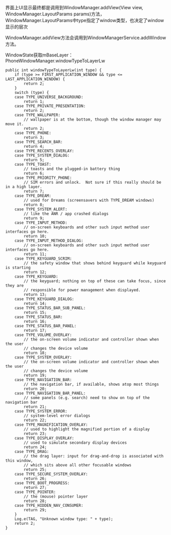 
界面上UI显示最终都是调用到WindowManager.addView(View view, WindowManager.LayoutParams params)方法， WindowManager.LayoutParams中type指定了window类型，也决定了window显示的层次


WindowManager.addView方法会调用到WindowManagerService.addWindow方法。

WindowState获取mBaseLayer：PhoneWindowManager.windowTypeToLayerLw

    public int windowTypeToLayerLw(int type) {
        if (type >= FIRST_APPLICATION_WINDOW && type <= LAST_APPLICATION_WINDOW) {
            return 2;
        }
        switch (type) {
        case TYPE_UNIVERSE_BACKGROUND:
            return 1;
        case TYPE_PRIVATE_PRESENTATION:
            return 2;
        case TYPE_WALLPAPER:
            // wallpaper is at the bottom, though the window manager may move it.
            return 2;
        case TYPE_PHONE:
            return 3;
        case TYPE_SEARCH_BAR:
            return 4;
        case TYPE_RECENTS_OVERLAY:
        case TYPE_SYSTEM_DIALOG:
            return 5;
        case TYPE_TOAST:
            // toasts and the plugged-in battery thing
            return 6;
        case TYPE_PRIORITY_PHONE:
            // SIM errors and unlock.  Not sure if this really should be in a high layer.
            return 7;
        case TYPE_DREAM:
            // used for Dreams (screensavers with TYPE_DREAM windows)
            return 8;
        case TYPE_SYSTEM_ALERT:
            // like the ANR / app crashed dialogs
            return 9;
        case TYPE_INPUT_METHOD:
            // on-screen keyboards and other such input method user interfaces go here.
            return 10;
        case TYPE_INPUT_METHOD_DIALOG:
            // on-screen keyboards and other such input method user interfaces go here.
            return 11;
        case TYPE_KEYGUARD_SCRIM:
            // the safety window that shows behind keyguard while keyguard is starting
            return 12;
        case TYPE_KEYGUARD:
            // the keyguard; nothing on top of these can take focus, since they are
            // responsible for power management when displayed.
            return 13;
        case TYPE_KEYGUARD_DIALOG:
            return 14;
        case TYPE_STATUS_BAR_SUB_PANEL:
            return 15;
        case TYPE_STATUS_BAR:
            return 16;
        case TYPE_STATUS_BAR_PANEL:
            return 17;
        case TYPE_VOLUME_OVERLAY:
            // the on-screen volume indicator and controller shown when the user
            // changes the device volume
            return 18;
        case TYPE_SYSTEM_OVERLAY:
            // the on-screen volume indicator and controller shown when the user
            // changes the device volume
            return 19;
        case TYPE_NAVIGATION_BAR:
            // the navigation bar, if available, shows atop most things
            return 20;
        case TYPE_NAVIGATION_BAR_PANEL:
            // some panels (e.g. search) need to show on top of the navigation bar
            return 21;
        case TYPE_SYSTEM_ERROR:
            // system-level error dialogs
            return 22;
        case TYPE_MAGNIFICATION_OVERLAY:
            // used to highlight the magnified portion of a display
            return 23;
        case TYPE_DISPLAY_OVERLAY:
            // used to simulate secondary display devices
            return 24;
        case TYPE_DRAG:
            // the drag layer: input for drag-and-drop is associated with this window,
            // which sits above all other focusable windows
            return 25;
        case TYPE_SECURE_SYSTEM_OVERLAY:
            return 26;
        case TYPE_BOOT_PROGRESS:
            return 27;
        case TYPE_POINTER:
            // the (mouse) pointer layer
            return 28;
        case TYPE_HIDDEN_NAV_CONSUMER:
            return 29;
        }
        Log.e(TAG, "Unknown window type: " + type);
        return 2;
    }
